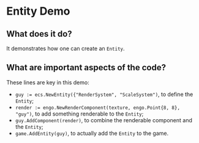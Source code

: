 # Entity Demo

## What does it do?
It demonstrates how one can create an `Entity`.   

## What are important aspects of the code?
These lines are key in this demo:

* `guy := ecs.NewEntity({"RenderSystem", "ScaleSystem")`, to define the `Entity`;
* `render := engo.NewRenderComponent(texture, engo.Point{8, 8}, "guy")`, to add something renderable to the `Entity`;
* `guy.AddComponent(render)`, to combine the renderable component and the `Entity`;
* `game.AddEntity(guy)`, to actually add the `Entity` to the game.
